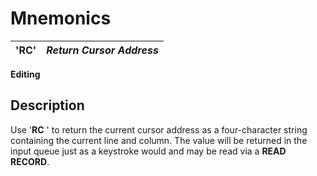 # Mnemonics

**'RC'** |  **_Return Cursor Address_**  
---|---  
  
**Editing**

##  Description

Use '**RC** ' to return the current cursor address as a four-character string containing the current line and column. The value will be returned in the input queue just as a keystroke would and may be read via a **READ RECORD**.
